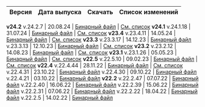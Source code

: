 Версия |  Дата выпуска | Скачать | Список изменений
:--- | :--- | :--- | :---
**v24.2**
v.24.2.7  | 20.08.24 | [Бинарный файл](https://binaries.ydb.tech/release/24.2.7/ydbd-24.2.7-linux-amd64.tar.gz) | [См. список](../../../changelog-server.md#24-2)
**v24.1**
v.24.1.18 | 31.07.24 | [Бинарный файл](https://binaries.ydb.tech/release/24.1.18/ydbd-24.1.18-linux-amd64.tar.gz) | [См. список](../../../changelog-server.md#24-1)
**v23.4**
v.23.4.11 | 14.05.24 | [Бинарный файл](https://binaries.ydb.tech/release/23.4.11/ydbd-23.4.11-linux-amd64.tar.gz) | [См. список](../../../changelog-server.md#23-4)
**v23.3**
v.23.3.17 | 14.12.23 | [Бинарный файл](https://binaries.ydb.tech/release/23.3.17/ydbd-23.3.17-linux-amd64.tar.gz)
v.23.3.13 | 12.10.23 | [Бинарный файл](https://binaries.ydb.tech/release/23.3.13/ydbd-23.3.13-linux-amd64.tar.gz) | [См. список](../../../changelog-server.md#23-3)
**v23.2**
v.23.2.12 | 14.08.23 | [Бинарный файл](https://binaries.ydb.tech/release/23.2.12/ydbd-23.2.12-linux-amd64.tar.gz) | [См. список](../../../changelog-server.md#23-2)
**v23.1**
v.23.1.26 | 05.05.23 | [Бинарный файл](https://binaries.ydb.tech/release/23.1.26/ydbd-23.1.26-linux-amd64.tar.gz) | [См. список](../../../changelog-server.md#23-1)
**v22.5**
v.22.5.10 | 09.02.23 | [Бинарный файл](https://binaries.ydb.tech/release/22.5.10/ydbd-22.5.10-linux-amd64.tar.gz) | [См. список](../../../changelog-server.md#22-5)
**v22.4**
v.22.4.44 | 28.11.22 | [Бинарный файл](https://binaries.ydb.tech/release/22.4.44/ydbd-22.4.44-linux-amd64.tar.gz) | [См. список](../../../changelog-server.md#22-4)
v.22.4.31 | 23.10.22 | [Бинарный файл](https://binaries.ydb.tech/release/22.4.31/ydbd-22.4.31-linux-amd64.tar.gz)
v.22.4.30 | 09.10.22 | [Бинарный файл](https://binaries.ydb.tech/release/22.4.30/ydbd-22.4.30-linux-amd64.tar.gz)
v.22.4.21 | 03.10.22 | [Бинарный файл](https://binaries.ydb.tech/release/22.4.21/ydbd-22.4.21-linux-amd64.tar.gz)
**v22.2**
v.22.2.47 | 07.07.22 | [Бинарный файл](https://binaries.ydb.tech/release/22.2.47/ydbd-22.2.47-linux-amd64.tar.gz)
v.22.2.40 | 16.06.22 | [Бинарный файл](https://binaries.ydb.tech/release/22.2.40/ydbd-22.2.40-linux-amd64.tar.gz)
v.22.2.39 | 15.06.22 | [Бинарный файл](https://binaries.ydb.tech/release/22.2.39/ydbd-22.2.39-linux-amd64.tar.gz)
v.22.2.31 | 07.06.22 | [Бинарный файл](https://binaries.ydb.tech/release/22.2.31/ydbd-22.2.31-linux-amd64.tar.gz)
v.22.2.22 | 18.04.22 | [Бинарный файл](https://binaries.ydb.tech/release/22.2.22/ydbd-22.2.22-linux-amd64.tar.gz)
v.22.2.5 | 14.02.22 | [Бинарный файл](https://binaries.ydb.tech/release/22.2.5/ydbd-22.2.5-linux-amd64.tar.gz)
